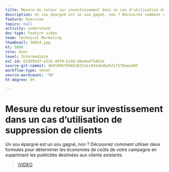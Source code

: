 ```yaml
---
title: Mesure du retour sur investissement dans un cas d’utilisation de suppression de clients
description: Un sou épargné est un sou gagné, non ? Découvrez comment utiliser deux formules pour déterminer les économies de coûts de votre campagne en supprimant les publicités destinées aux clients existants.
feature: Overview
topics: null
activity: understand
doc-type: feature video
team: Technical Marketing
thumbnail: 36654.jpg
kt: 5806
role: User
level: Intermediate
exl-id: 62d995d7-e216-4df9-b19d-d8e4a4f34b3a
source-git-commit: 4b91696f840518312ec041abdbe5217178aee405
workflow-type: tm+mt
source-wordcount: '70'
ht-degree: 0%

---
```


# Mesure du retour sur investissement dans un cas d’utilisation de suppression de clients

Un sou épargné est un sou gagné, non ? Découvrez comment utiliser deux formules pour déterminer les économies de coûts de votre campagne en supprimant les publicités destinées aux clients existants.

>[!VIDEO](https://video.tv.adobe.com/v/41297/?quality=12&learn=on&captions=fre_fr)
